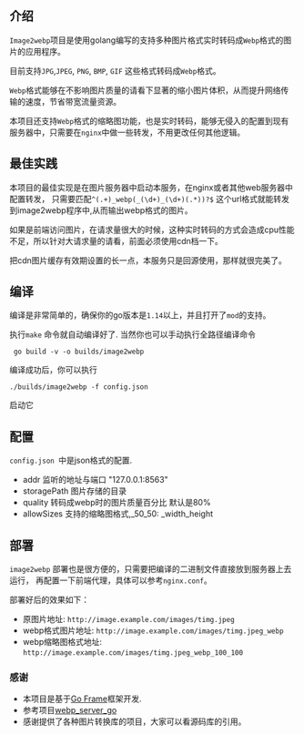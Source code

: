 ## 介绍

`Image2webp`项目是使用golang编写的支持多种图片格式实时转码成`Webp`格式的图片的应用程序。

目前支持`JPG`,`JPEG`, `PNG`, `BMP`, `GIF` 这些格式转码成`Webp`格式。

`Webp`格式能够在不影响图片质量的请看下显著的缩小图片体积，从而提升网络传输的速度，节省带宽流量资源。

本项目还支持`Webp`格式的缩略图功能，也是实时转码，能够无侵入的配置到现有服务器中，只需要在`nginx`中做一些转发，不用更改任何其他逻辑。

## 最佳实践

本项目的最佳实现是在图片服务器中启动本服务，在nginx或者其他web服务器中配置转发，
只需要匹配`^(.+)_webp(_(\d+)_(\d+)(.*))?$` 这个url格式就能转发到image2webp程序中,从而输出webp格式的图片。

如果是前端访问图片，在请求量很大的时候，这种实时转码的方式会造成cpu性能不足，所以针对大请求量的请看，前面必须使用cdn档一下。

把cdn图片缓存有效期设置的长一点，本服务只是回源使用，那样就很完美了。

## 编译

编译是非常简单的，确保你的go版本是`1.14`以上，并且打开了`mod`的支持。

执行`make` 命令就自动编译好了.
当然你也可以手动执行全路径编译命令
```shell script
 go build -v -o builds/image2webp
```
编译成功后，你可以执行 
```shell script
./builds/image2webp -f config.json
```
启动它

## 配置

`config.json `中是json格式的配置.

* addr 监听的地址与端口 "127.0.0.1:8563"
* storagePath 图片存储的目录
* quality 转码成webp时的图片质量百分比 默认是80%
* allowSizes  支持的缩略图格式,_50_50: _width_height

## 部署

`image2webp` 部署也是很方便的，只需要把编译的二进制文件直接放到服务器上去运行，
再配置一下前端代理，具体可以参考`nginx.conf`。

部署好后的效果如下：

* 原图片地址: `http://image.example.com/images/timg.jpeg`
* webp格式图片地址: `http://image.example.com/images/timg.jpeg_webp`
* webp缩略图格式地址: `http://image.example.com/images/timg.jpeg_webp_100_100`

### 感谢

* 本项目是基于[Go Frame](https://github.com/gogf/gf)框架开发.
* 参考项目[webp_server_go](https://github.com/webp-sh/webp_server_go)
* 感谢提供了各种图片转换库的项目，大家可以看源码库的引用。





